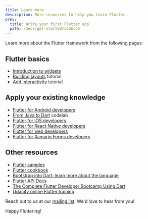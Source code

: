 ```yaml
---
title: Learn more
description: More resources to help you learn Flutter.
prev:
  title: Write your first Flutter app
  path: /docs/get-started/codelab
---
```


Learn more about the Flutter framework from the following pages:

## Flutter basics

* [Introduction to widgets](/docs/development/ui/widgets-intro)
* [Building layouts](/docs/development/ui/layout/tutorial) tutorial
* [Add interactivity](/docs/development/ui/interactive) tutorial

## Apply your existing knowledge

* [Flutter for Android developers](/docs/get-started/flutter-for/android-devs)
* [From Java to Dart]({{site.codelabs}}/codelabs/from-java-to-dart) codelab
* [Flutter for iOS developers](/docs/get-started/flutter-for/ios-devs)
* [Flutter for React Native developers](/docs/get-started/flutter-for/react-native-devs)
* [Flutter for web developers](/docs/get-started/flutter-for/web-devs)
* [Flutter for Xamarin.Forms developers](/docs/get-started/flutter-for/xamarin-forms-devs)

## Other resources

* [Flutter samples]({{site.github}}/flutter/samples/blob/master/INDEX.md)
* [Flutter cookbook](/docs/cookbook)
* [Bootstrap into Dart: learn more about the
  language](/docs/resources/bootstrap-into-dart)
* [Flutter API Docs]({{site.api}})
* [The Complete Flutter Developer Bootcamp Using
  Dart](https://www.appbrewery.co/p/flutter-development-bootcamp-with-dart)
* [Udacity online Flutter
  training](https://www.udacity.com/course/build-native-mobile-apps-with-flutter--ud905)

Reach out to us at our [mailing list]. We'd love to hear from you!

Happy Fluttering!

[mailing list]: mailto:{{site.email}}

